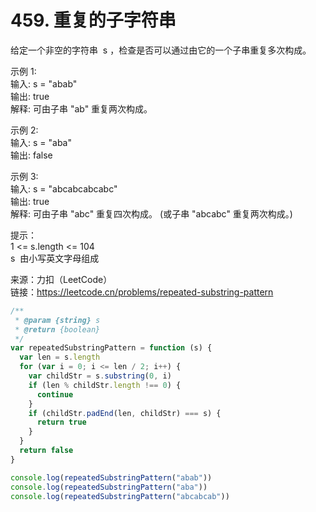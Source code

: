 # 459. 重复的子字符串

给定一个非空的字符串  s ，检查是否可以通过由它的一个子串重复多次构成。

示例 1:  
输入: s = "abab"  
输出: true  
解释: 可由子串 "ab" 重复两次构成。

示例 2:  
输入: s = "aba"  
输出: false

示例 3:  
输入: s = "abcabcabcabc"  
输出: true  
解释: 可由子串 "abc" 重复四次构成。 (或子串 "abcabc" 重复两次构成。)

提示：  
1 <= s.length <= 104  
s  由小写英文字母组成

来源：力扣（LeetCode）  
链接：https://leetcode.cn/problems/repeated-substring-pattern

```javascript
/**
 * @param {string} s
 * @return {boolean}
 */
var repeatedSubstringPattern = function (s) {
  var len = s.length
  for (var i = 0; i <= len / 2; i++) {
    var childStr = s.substring(0, i)
    if (len % childStr.length !== 0) {
      continue
    }
    if (childStr.padEnd(len, childStr) === s) {
      return true
    }
  }
  return false
}

console.log(repeatedSubstringPattern("abab"))
console.log(repeatedSubstringPattern("aba"))
console.log(repeatedSubstringPattern("abcabcab"))
```
